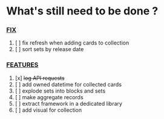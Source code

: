 # What's still need to be done ?

### <u>FIX</u>
1. [ ] fix refresh when adding cards to collection
2. [ ] sort sets by release date

### <u>FEATURES</u>
1. [x] ~~log API requests~~
2. [ ] add owned datetime for collected cards
3. [ ] explode sets into blocks and sets
4. [ ] make aggregate records
5. [ ] extract framework in a dedicated library
6. [ ] add visual for collection
